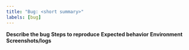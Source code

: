 ```yaml
---
title: "Bug: <short summary>"
labels: [bug]
---
```

**Describe the bug**
**Steps to reproduce**
**Expected behavior**
**Environment**
**Screenshots/logs**
